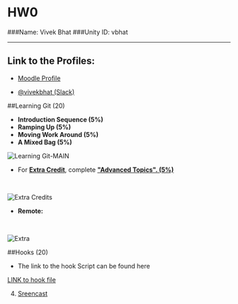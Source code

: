 # HW0

###Name: Vivek Bhat
###Unity ID: vbhat

<hr>

## Link to the Profiles: 

  * [Moodle Profile](https://moodle-courses1617.wolfware.ncsu.edu/user/profile.php?id=116130)

  * [@vivekbhat (Slack)](https://csc519-s17.slack.com/messages/@vivekbhat/team/vivekbhat/)


##Learning Git (20)

* **Introduction Sequence (5%)**
* **Ramping Up (5%)**
* **Moving Work Around (5%)**
* **A Mixed Bag (5%)**

![Learning Git-_MAIN_](https://github.ncsu.edu/vbhat/HW0/blob/master/resources/1.png)

* For <u>**Extra Credit**</u>, complete <b><u>"Advanced Topics". (5%)</b></u>
<br>

![Extra Credits](https://github.ncsu.edu/vbhat/HW0/blob/master/resources/2.png)


* **Remote:**
<br>

![Extra](https://github.ncsu.edu/vbhat/HW0/blob/master/resources/3.png)


##Hooks (20)

   * The link to the hook Script can be found here
      
[LINK to hook file ](https://github.ncsu.edu/vbhat/HW0/blob/master/resources/post-commit)

4. [Sreencast](https://youtu.be/pOWYzFxqKT4)
 

